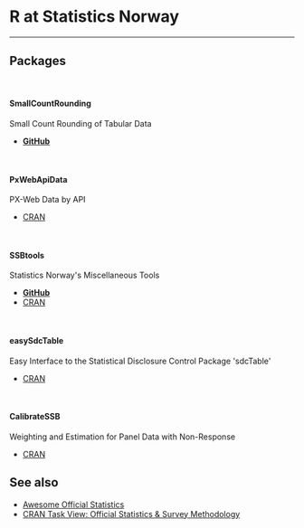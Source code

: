 
# R at Statistics Norway
*****

## Packages 

&nbsp;


#### SmallCountRounding
Small Count Rounding of Tabular Data

- [**GitHub**](https://github.com/statisticsnorway/SmallCountRounding) 


&nbsp;


#### PxWebApiData 
PX-Web Data by API 


- [CRAN](https://CRAN.R-project.org/package=PxWebApiData)

&nbsp;

#### SSBtools 
Statistics Norway's Miscellaneous Tools

- [**GitHub**](https://github.com/statisticsnorway/SSBtools) 
- [CRAN](https://CRAN.R-project.org/package=SSBtools)


&nbsp;

#### easySdcTable 
Easy Interface to the Statistical Disclosure Control Package 'sdcTable'

- [CRAN](https://CRAN.R-project.org/package=easySdcTable)

&nbsp;

#### CalibrateSSB 
Weighting and Estimation for Panel Data with Non-Response

- [CRAN](https://CRAN.R-project.org/package=CalibrateSSB)


## See also
- [Awesome Official Statistics](http://www.awesomeofficialstatistics.org)
- [CRAN Task View: Official Statistics & Survey Methodology](https://CRAN.R-project.org/view=OfficialStatistics)